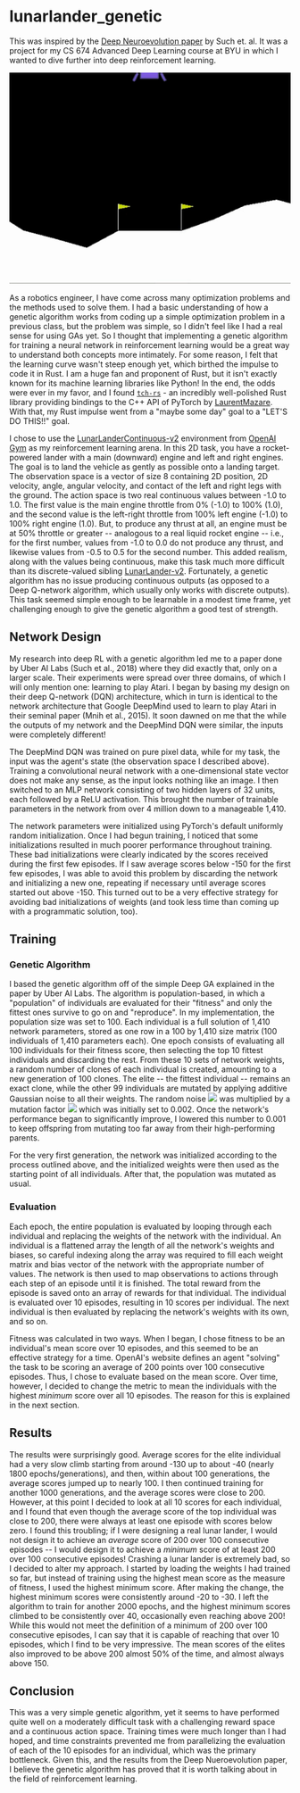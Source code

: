 # lunarlander_genetic
This was inspired by the [Deep Neuroevolution paper](https://arxiv.org/abs/1712.06567) by Such et. al. It was a project for my CS 674 Advanced Deep Learning course at BYU in which I wanted to dive further into deep reinforcement learning.

![Real results from GA agent playing](media/lunarlander_play.gif)

As a robotics engineer, I have come across many optimization problems and the methods used to solve them. I had a basic understanding of how a genetic algorithm works from coding up a simple optimization problem in a previous class, but the problem was simple, so I didn't feel like I had a real sense for using GAs yet. So I thought that implementing a genetic algorithm for training a neural network in reinforcement learning would be a great way to understand both concepts more intimately. For some reason, I felt that the learning curve wasn't steep enough yet, which birthed the impulse to code it in Rust. I am a huge fan and proponent of Rust, but it isn't exactly known for its machine learning libraries like Python! In the end, the odds were ever in my favor, and I found [`tch-rs`](https://github.com/LaurentMazare/tch-rs) - an incredibly well-polished Rust library providing bindings to the C++ API of PyTorch by [LaurentMazare](https://github.com/LaurentMazare). With that, my Rust impulse went from a "maybe some day" goal to a "LET'S DO THIS!!" goal.


I chose to use the [LunarLanderContinuous-v2](https://gym.openai.com/envs/LunarLanderContinuous-v2) environment from [OpenAI Gym](https://github.com/openai/gym) as my reinforcement learning arena. In this 2D task, you have a rocket-powered lander with a main (downward) engine and left and right engines. The goal is to land the vehicle as gently as possible onto a landing target. The observation space is a vector of size 8 containing 2D position, 2D velocity, angle, angular velocity, and contact of the left and right legs with the ground. The action space is two real continuous values between -1.0 to 1.0. The first value is the main engine throttle from 0% (-1.0) to 100% (1.0), and the second value is the left-right throttle from 100% left engine (-1.0) to 100% right engine (1.0). But, to produce any thrust at all, an engine must be at 50% throttle or greater -- analogous to a real liquid rocket engine -- i.e., for the first number, values from -1.0 to 0.0 do not produce any thrust, and likewise values from -0.5 to 0.5 for the second number. This added realism, along with the values being continuous, make this task much more difficult than its discrete-valued sibling [LunarLander-v2](https://gym.openai.com/envs/LunarLander-v2). Fortunately, a genetic algorithm has no issue producing continuous outputs (as opposed to a Deep Q-network algorithm, which usually only works with discrete outputs). This task seemed simple enough to be learnable in a modest time frame, yet challenging enough to give the genetic algorithm a good test of strength.

## Network Design

My research into deep RL with a genetic algorithm led me to a paper done by Uber AI Labs (Such et al., 2018) where they did exactly that, only on a larger scale. Their experiments were spread over three domains, of which I will only mention one: learning to play Atari. I began by basing my design on their deep Q-network (DQN) architecture, which in turn is identical to the network architecture that Google DeepMind used to learn to play Atari in their seminal paper (Mnih et al., 2015). It soon dawned on me that the while the outputs of my network and the DeepMind DQN were similar, the inputs were completely different!

The DeepMind DQN was trained on pure pixel data, while for my task, the input was the agent's state (the observation space I described above). Training a convolutional neural network with a one-dimensional state vector does not make any sense, as the input looks nothing like an image. I then switched to an MLP network consisting of two hidden layers of 32 units, each followed by a ReLU activation. This brought the number of trainable parameters in the network from over 4 million down to a manageable 1,410.

The network parameters were initialized using PyTorch's default uniformly random initialization. Once I had begun training, I noticed that some initializations resulted in much poorer performance throughout training. These bad initializations were clearly indicated by the scores received during the first few episodes. If I saw average scores below -150 for the first few episodes, I was able to avoid this problem by discarding the network and initializing a new one, repeating if necessary until average scores started out above -150. This turned out to be a very effective strategy for avoiding bad initializations of weights (and took less time than coming up with a programmatic solution, too).

## Training
### Genetic Algorithm

I based the genetic algorithm off of the simple Deep GA explained in the paper by Uber AI Labs. The algorithm is population-based, in which a "population" of individuals are evaluated for their "fitness" and only the fittest ones survive to go on and "reproduce". In my implementation, the population size was set to 100. Each individual is a full solution of 1,410 network parameters, stored as one row in a 100 by 1,410 size matrix (100 individuals of 1,410 parameters each). One epoch consists of evaluating all 100 individuals for their fitness score, then selecting the top 10 fittest individuals and discarding the rest. From these 10 sets of network weights, a random number of clones of each individual is created, amounting to a new generation of 100 clones. The elite -- the fittest individual -- remains an exact clone, while the other 99 individuals are mutated by applying additive Gaussian noise to all their weights. The random noise <img src="https://render.githubusercontent.com/render/math?math=\epsilon \sim \mathcal{N}(0,I)"> was multiplied by a mutation factor <img src="https://render.githubusercontent.com/render/math?math=\sigma"> which was initially set to 0.002. Once the network's performance began to significantly improve, I lowered this number to 0.001 to keep offspring from mutating too far away from their high-performing parents.

For the very first generation, the network was initialized according to the process outlined above, and the initialized weights were then used as the starting point of all individuals. After that, the population was mutated as usual.



### Evaluation

Each epoch, the entire population is evaluated by looping through each individual and replacing the weights of the network with the individual. An individual is a flattened array the length of all the network's weights and biases, so careful indexing along the array was required to fill each weight matrix and bias vector of the network with the appropriate number of values. The network is then used to map observations to actions through each step of an episode until it is finished. The total reward from the episode is saved onto an array of rewards for that individual. The individual is evaluated over 10 episodes, resulting in 10 scores per individual. The next individual is then evaluated by replacing the network's weights with its own, and so on.

Fitness was calculated in two ways. When I began, I chose fitness to be an individual's mean score over 10 episodes, and this seemed to be an effective strategy for a time. OpenAI's website defines an agent "solving" the task to be scoring an average of 200 points over 100 consecutive episodes. Thus, I chose to evaluate based on the mean score. Over time, however, I decided to change the metric to mean the individuals with the highest *minimum* score over all 10 episodes. The reason for this is explained in the next section.

## Results

The results were surprisingly good. Average scores for the elite individual had a very slow climb starting from around -130 up to about -40 (nearly 1800 epochs/generations), and then, within about 100 generations, the average scores jumped up to nearly 100. I then continued training for another 1000 generations, and the average scores were close to 200. However, at this point I decided to look at all 10 scores for each individual, and I found that even though the average score of the top individual was close to 200, there were always at least one episode with scores below zero. I found this troubling; if I were designing a real lunar lander, I would not design it to achieve an *average* score of 200 over 100 consecutive episodes -- I would design it to achieve a *minimum* score of at least 200 over 100 consecutive episodes! Crashing a lunar lander is extremely bad, so I decided to alter my approach. I started by loading the weights I had trained so far, but instead of training using the highest mean score as the measure of fitness, I used the highest minimum score. After making the change, the highest minimum scores were consistently around -20 to -30. I left the algorithm to train for another 2000 epochs, and the highest minimum scores climbed to be consistently over 40, occasionally even reaching above 200! While this would not meet the definition of a minimum of 200 over 100 consecutive episodes, I can say that it is capable of reaching that over 10 episodes, which I find to be very impressive. The mean scores of the elites also improved to be above 200 almost 50% of the time, and almost always above 150.

## Conclusion

This was a very simple genetic algorithm, yet it seems to have performed quite well on a moderately difficult task with a challenging reward space and a continuous action space. Training times were much longer than I had hoped, and time constraints prevented me from parallelizing the evaluation of each of the 10 episodes for an individual, which was the primary bottleneck. Given this, and the results from the Deep Nueroevolution paper, I believe the genetic algorithm has proved that it is worth talking about in the field of reinforcement learning.
